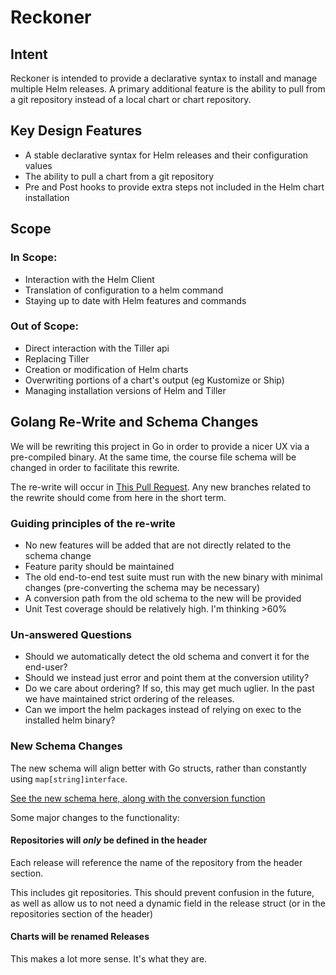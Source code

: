 # Reckoner

## Intent
Reckoner is intended to provide a declarative syntax to install and manage multiple Helm releases. A primary additional feature is the ability to pull from a git repository instead of a local chart or chart repository.

## Key Design Features

* A stable declarative syntax for Helm releases and their configuration values
* The ability to pull a chart from a git repository
* Pre and Post hooks to provide extra steps not included in the Helm chart installation

## Scope

### In Scope:
* Interaction with the Helm Client
* Translation of configuration to a helm command
* Staying up to date with Helm features and commands


### Out of Scope:
* Direct interaction with the Tiller api
* Replacing Tiller
* Creation or modification of Helm charts
* Overwriting portions of a chart's output (eg Kustomize or Ship)
* Managing installation versions of Helm and Tiller

## Golang Re-Write and Schema Changes

We will be rewriting this project in Go in order to provide a nicer UX via a pre-compiled binary. At the same time, the course file schema will be changed in order to facilitate this rewrite.

The re-write will occur in [This Pull Request](https://github.com/FairwindsOps/reckoner/pull/293). Any new branches related to the rewrite should come from here in the short term.

### Guiding principles of the re-write

- No new features will be added that are not directly related to the schema change
- Feature parity should be maintained
- The old end-to-end test suite must run with the new binary with minimal changes (pre-converting the schema may be necessary)
- A conversion path from the old schema to the new will be provided
- Unit Test coverage should be relatively high. I'm thinking >60%

### Un-answered Questions

- Should we automatically detect the old schema and convert it for the end-user?
- Should we instead just error and point them at the conversion utility?
- Do we care about ordering? If so, this may get much uglier. In the past we have maintained strict ordering of the releases.
- Can we import the helm packages instead of relying on exec to the installed helm binary?

### New Schema Changes

The new schema will align better with Go structs, rather than constantly using `map[string]interface`.

[See the new schema here, along with the conversion function](https://github.com/FairwindsOps/reckoner/blob/golang/pkg/course/course.go)

Some major changes to the functionality:

#### Repositories will _only_ be defined in the header

Each release will reference the name of the repository from the header section.

This includes git repositories. This should prevent confusion in the future, as well as allow us to not need a dynamic field in the release struct (or in the repositories section of the header)

#### Charts will be renamed Releases

This makes a lot more sense. It's what they are.
